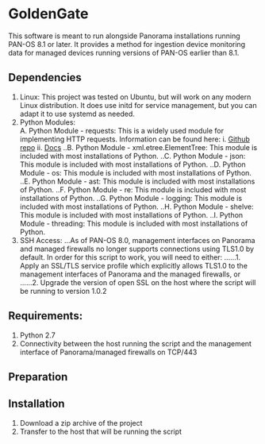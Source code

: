 # GoldenGate

This software is meant to run alongside Panorama installations running PAN-OS 8.1 or later. It provides a method for ingestion device monitoring data for managed devices running versions of PAN-OS earlier than 8.1.

## Dependencies

  1. Linux: This project was tested on Ubuntu, but will work on any modern Linux distribution. It does use initd for service management, but you can adapt it to use systemd as needed.
  2. Python Modules:  
    A. Python Module - requests: This is a widely used module for implementing HTTP requests. Information can be found here:
      i. [Github repo](https://github.com/requests/requests)
      ii. [Docs](http://docs.python-requests.org/en/master/)
  ..B. Python Module - xml.etree.ElementTree: This module is included with most installations of Python.
  ..C. Python Module - json: This module is included with most installations of Python.
  ..D. Python Module - os: This module is included with most installations of Python.
  ..E. Python Module - ast: This module is included with most installations of Python.
  ..F. Python Module - re: This module is included with most installations of Python.
  ..G. Python Module - logging: This module is included with most installations of Python.
  ..H. Python Module - shelve: This module is included with most installations of Python.
  ..I. Python Module - threading: This module is included with most installations of Python.
  3. SSH Access:
  ...As of PAN-OS 8.0, management interfaces on Panorama and managed firewalls no longer supports connections using TLS1.0 by default. In order for this script to work, you will need to either:
  ......1. Apply an SSL/TLS service profile which explicitly allows TLS1.0 to the management interfaces of Panorama and the managed firewalls, or
  ......2. Upgrade the version of open SSL on the host where the script will be running to version 1.0.2
  
  
  ## Requirements:
  1. Python 2.7
  2. Connectivity between the host running the script and the management interface of Panorama/managed firewalls on TCP/443


## Preparation


## Installation

1. Download a zip archive of the project
2. Transfer to the host that will be running the script
